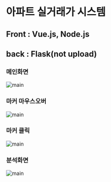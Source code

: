 # 아파트 실거래가 시스템

## Front    : Vue.js, Node.js 
## back     : Flask(not upload)


### 메인화면
![main](./reameimage/main.png)

### 마커 마우스오버
![main](./reameimage/mouseover.png)

### 마커 클릭
![main](./reameimage/mouseclick.png)

### 분석화면
![main](./reameimage/analysis.png)